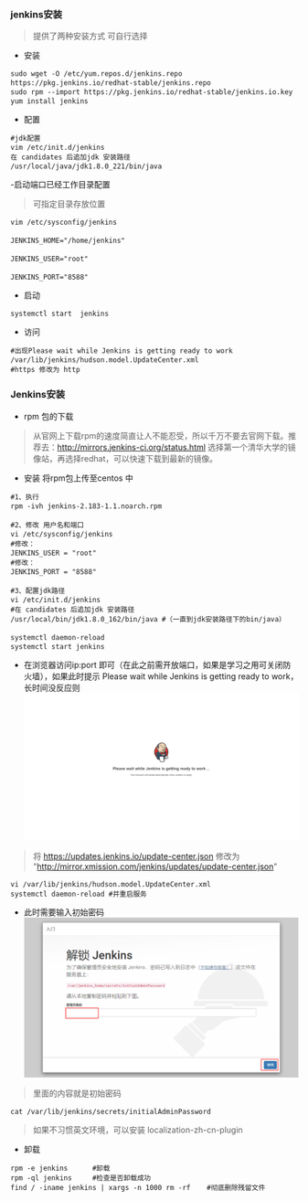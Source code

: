 ### jenkins安装
> 提供了两种安装方式 可自行选择
- 安装
````shell script
sudo wget -O /etc/yum.repos.d/jenkins.repo https://pkg.jenkins.io/redhat-stable/jenkins.repo
sudo rpm --import https://pkg.jenkins.io/redhat-stable/jenkins.io.key
yum install jenkins
````
- 配置
```shell script
#jdk配置
vim /etc/init.d/jenkins
在 candidates 后追加jdk 安装路径
/usr/local/java/jdk1.8.0_221/bin/java
```
-启动端口已经工作目录配置
> 可指定目录存放位置
```shell script
vim /etc/sysconfig/jenkins

JENKINS_HOME="/home/jenkins"

JENKINS_USER="root"

JENKINS_PORT="8588"
```
- 启动
```shell script
systemctl start  jenkins
```
- 访问
```shell script
#出现Please wait while Jenkins is getting ready to work
/var/lib/jenkins/hudson.model.UpdateCenter.xml
#https 修改为 http
```

### Jenkins安装
- rpm 包的下载
> 从官网上下载rpm的速度简直让人不能忍受，所以千万不要去官网下载。推荐去：http://mirrors.jenkins-ci.org/status.html 选择第一个清华大学的镜像站，再选择redhat，可以快速下载到最新的镜像。

- 安装 将rpm包上传至centos 中
```shell script
#1、执行 
rpm -ivh jenkins-2.183-1.1.noarch.rpm

#2、修改 用户名和端口 
vi /etc/sysconfig/jenkins
#修改：
JENKINS_USER = "root"
#修改：
JENKINS_PORT = "8588"

#3、配置jdk路径
vi /etc/init.d/jenkins
#在 candidates 后追加jdk 安装路径
/usr/local/bin/jdk1.8.0_162/bin/java #（一直到jdk安装路径下的bin/java）

systemctl daemon-reload
systemctl start jenkins
```

- 在浏览器访问ip:port 即可（在此之前需开放端口，如果是学习之用可关闭防火墙），如果此时提示 Please wait while Jenkins is getting ready to work，长时间没反应则
![](../images/jenkins/jenkins_use_1.png)
> 将 https://updates.jenkins.io/update-center.json 修改为 "http://mirror.xmission.com/jenkins/updates/update-center.json"

```shell script
vi /var/lib/jenkins/hudson.model.UpdateCenter.xml
systemctl daemon-reload #并重启服务
```

- 此时需要输入初始密码
![](../images/jenkins/jenkins_02.png)
> 里面的内容就是初始密码
```shell script
cat /var/lib/jenkins/secrets/initialAdminPassword
```
> 如果不习惯英文环境，可以安装 localization-zh-cn-plugin

- 卸载
```shell script
rpm -e jenkins      #卸载
rpm -ql jenkins     #检查是否卸载成功 
find / -iname jenkins | xargs -n 1000 rm -rf    #彻底删除残留文件
```
